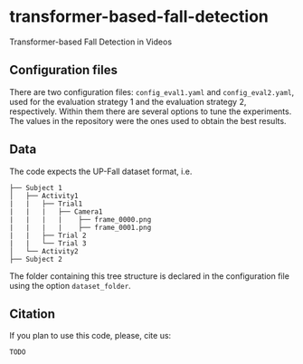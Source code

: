 # transformer-based-fall-detection
Transformer-based Fall Detection in Videos

## Configuration files

There are two configuration files: `config_eval1.yaml` and `config_eval2.yaml`, used for the evaluation strategy 1 and the evaluation strategy 2, respectively. Within them there are several options to tune the experiments. The values in the repository were the ones used to obtain the best results.

## Data

The code expects the UP-Fall dataset format, i.e. 

```
├── Subject 1
│   ├── Activity1
|   |   ├── Trial1
|   |   |   ├── Camera1
|   |   |   |    ├── frame_0000.png
|   |   |   |    ├── frame_0001.png
|   |   ├── Trial 2
|   |   └── Trial 3
│   └── Activity2
├── Subject 2
```

The folder containing this tree structure is declared in the configuration file using the option `dataset_folder`.

## Citation

If you plan to use this code, please, cite us:

```
TODO
```